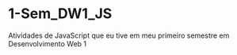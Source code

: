 # 1-Sem_DW1_JS

Atividades de JavaScript que eu tive em meu primeiro semestre em Desenvolvimento Web 1
